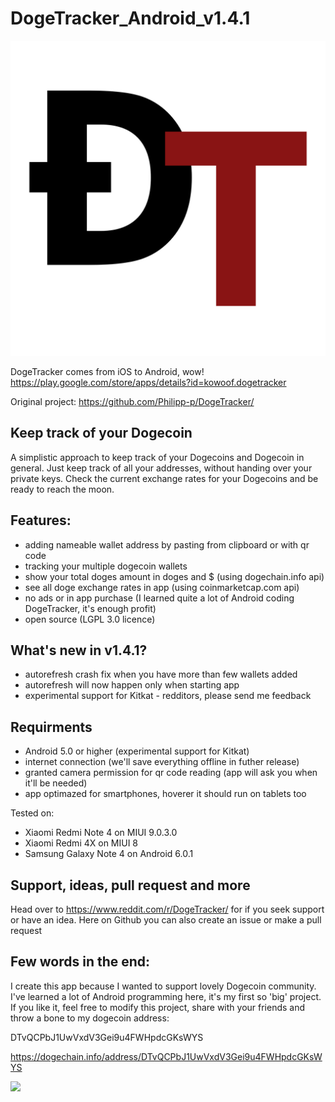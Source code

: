 # DogeTracker_Android_v1.4.1
<img src="https://github.com/avrland/DogeTracker_Android/blob/master/app/src/main/res/mipmap-mdpi/main_icon.png?raw=true"/>

DogeTracker comes from iOS to Android, wow! 
https://play.google.com/store/apps/details?id=kowoof.dogetracker

Original project: https://github.com/Philipp-p/DogeTracker/

## Keep track of your Dogecoin

A simplistic approach to keep track of your Dogecoins and Dogecoin in general. Just keep track of all your addresses, without handing over your private keys. Check the current exchange rates for your Dogecoins and be ready to reach the moon.

## Features:
* adding nameable wallet address by pasting from clipboard or with qr code
* tracking your multiple dogecoin wallets
* show your total doges amount in doges and $ (using dogechain.info api)
* see all doge exchange rates in app (using coinmarketcap.com api)
* no ads or in app purchase (I learned quite a lot of Android coding DogeTracker, it's enough profit)
* open source (LGPL 3.0 licence)

## What's new in v1.4.1?
* autorefresh crash fix when you have more than few wallets added
* autorefresh will now happen only when starting app
* experimental support for Kitkat - redditors, please send me feedback

## Requirments
* Android 5.0 or higher (experimental support for Kitkat)
* internet connection (we'll save everything offline in futher release)
* granted camera permission for qr code reading (app will ask you when it'll be needed)
* app optimazed for smartphones, hoverer it should run on tablets too

Tested on:
- Xiaomi Redmi Note 4 on MIUI 9.0.3.0
- Xiaomi Redmi 4X on MIUI 8
- Samsung Galaxy Note 4 on Android 6.0.1


## Support, ideas, pull request and more
Head over to https://www.reddit.com/r/DogeTracker/ for if you seek support or have an idea. Here on Github you can also create an issue or make a pull request

## Few words in the end:
I create this app because I wanted to support lovely Dogecoin community. I've learned a lot of Android programming here, it's my first so 'big' project. If you like it, feel free to modify this project, share with your friends and throw a bone to my dogecoin address:

DTvQCPbJ1UwVxdV3Gei9u4FWHpdcGKsWYS

https://dogechain.info/address/DTvQCPbJ1UwVxdV3Gei9u4FWHpdcGKsWYS

<img src="https://dogechain.info/api/v1/address/qrcode/DTvQCPbJ1UwVxdV3Gei9u4FWHpdcGKsWYS?raw=true"/>
